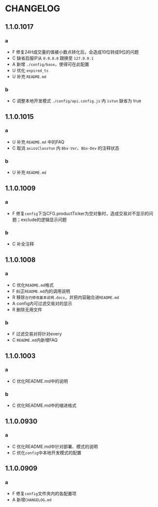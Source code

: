 # CHANGELOG

## 1.1.0.1017
### a
- F 修复24H成交量的值被小数点转化后，会造成10位转成9位的问题
- C 缺省启服IP从 `0.0.0.0` 跟换至 `127.0.0.1`
- A 新增 `./config/base`，使得可在此配置
- U 优化 `expired_ts`
- U 补充 `README.md`
### b
- C 调整本地开发模式 `./config/api.config.js` 内 `isYun` 缺省为 true

## 1.1.0.1015
### a
- U 补充 `README.md` 中的FAQ
- C 取消 `axiosClassYun` 内 `Bbx-Ver`、`Bbx-Dev` 的注释状态
### b
- U 补充 `README.md`

## 1.1.0.1009
### a
-   F 修复`config`下当CFG.productTicker为空对象时，造成交易对不显示的问题；exclude的逻辑显示问题
### b
-   C 补全注释

## 1.1.0.1008
### a
-   C 优化`README.md`格式
-   F 纠正`README.md`内的调用说明
-   R 移除`合约修改基本说明.docx`，并把内容融合进`README.md`
-   A config内可过滤交易对的显示
-   R 删除无用文件
### b
-   F 过滤交易对将针对every
-   C `README.md`内新增FAQ

## 1.1.0.1003
### a
-   C 优化README.md中的说明
### b
-   C 优化README.md中的缩进格式

## 1.1.0.0930
### a
-   C 优化README.md中针对部署、模式的说明
-   C 优化`config`中本地开发模式的配置

## 1.1.0.0909
### a
-   F 修复`config`文件夹内的各配置项
-   A 新增`CHANGELOG.md`
